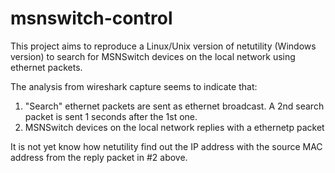 # msnswitch-control
This project aims to reproduce a Linux/Unix version of netutility (Windows version) to search for MSNSwitch devices on the local network using ethernet packets.

The analysis from wireshark capture seems to indicate that:
1. "Search" ethernet packets are sent as ethernet broadcast. A 2nd search packet is sent 1 seconds after the 1st one.
2. MSNSwitch devices on the local network replies with a ethernetp packet

It is not yet know how netutility find out the IP address with the source MAC address from the reply packet in #2 above.
